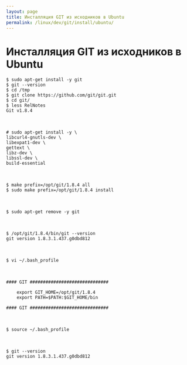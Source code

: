 ```yaml
---
layout: page
title: Инсталляция GIT из исходников в Ubuntu
permalink: /linux/dev/git/install/ubuntu/
---
```



# Инсталляция GIT из исходников в Ubuntu


    $ sudo apt-get install -y git
    $ git --version
    $ cd /tmp
    $ git clone https://github.com/git/git.git
    $ cd git/
    $ less RelNotes
    Git v1.8.4

<br/>

    # sudo apt-get install -y \
    libcurl4-gnutls-dev \
    libexpat1-dev \
    gettext \
    libz-dev \
    libssl-dev \
    build-essential

<br/>

    $ make prefix=/opt/git/1.8.4 all
    $ sudo make prefix=/opt/git/1.8.4 install

<br/>

    $ sudo apt-get remove -y git

<br/>

    $ /opt/git/1.8.4/bin/git --version
    git version 1.8.3.1.437.g0dbd812

<br/>

    $ vi ~/.bash_profile

<br/>

    #### GIT ##############################

        export GIT_HOME=/opt/git/1.8.4
        export PATH=$PATH:$GIT_HOME/bin

    #### GIT ##############################

<br/>

    $ source ~/.bash_profile

<br/>

    $ git --version
    git version 1.8.3.1.437.g0dbd812
